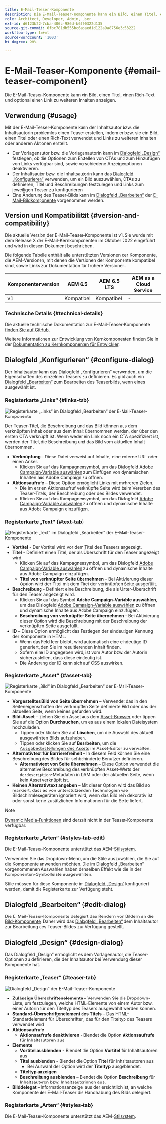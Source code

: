 ```yaml
---
title: E-Mail-Teaser-Komponente
description: Die E-Mail-Teaser-Komponente kann ein Bild, einen Titel, einen Rich-Text und optional einen Link zu weiteren Inhalten anzeigen.
role: Architect, Developer, Admin, User
exl-id: d6123b22-7cba-406c-986d-b6f00322d135
source-git-commit: 6fbc781db555bc6abaed1d122a9a8756e3d53222
workflow-type: tm+mt
source-wordcount: '1003'
ht-degree: 99%

---
```



# E-Mail-Teaser-Komponente {#email-teaser-component}

Die E-Mail-Teaser-Komponente kann ein Bild, einen Titel, einen Rich-Text und optional einen Link zu weiteren Inhalten anzeigen.

## Verwendung {#usage}

Mit der E-Mail-Teaser-Komponente kann der Inhaltsautor bzw. die Inhaltsautorin problemlos einen Teaser erstellen, indem er bzw. sie ein Bild, einen Titel oder einen Rich-Text verwendet und Links zu weiteren Inhalten oder anderen Aktionen erstellt.

* Der Vorlagenautor bzw. die Vorlagenautorin kann im [Dialogfeld „Design“](#design-dialog) festlegen, ob die Optionen zum Erstellen von CTAs und zum Hinzufügen von Links verfügbar sind, sowie verschiedene Anzeigeoptionen deaktivieren.
* Der Inhaltsautor bzw. die Inhaltsautorin kann das [Dialogfeld „Konfigurieren“](#configure-dialog) verwenden, um ein Bild auszuwählen, CTAs zu definieren, Titel und Beschreibungen festzulegen und Links zum jeweiligen Teaser zu konfigurieren.
* Eine Änderung des Teaser-Bilds kann im [Dialogfeld „Bearbeiten“](image.md#edit-dialog) der [E-Mail-Bildkomponente](image.md) vorgenommen werden.

## Version und Kompatibilität {#version-and-compatibility}

Die aktuelle Version der E-Mail-Teaser-Komponente ist v1. Sie wurde mit dem Release X der E-Mail-Kernkomponenten im Oktober 2022 eingeführt und wird in diesem Dokument beschrieben.

Die folgende Tabelle enthält alle unterstützten Versionen der Komponente, die AEM-Versionen, mit denen die Versionen der Komponente kompatibel sind, sowie Links zur Dokumentation für frühere Versionen.

| Komponentenversion | AEM 6.5 | AEM 6.5 LTS | AEM as a Cloud Service |
|---|---|---|---|
| v1 | Kompatibel | Kompatibel | - |

### Technische Details {#technical-details}

Die aktuelle technische Dokumentation zur E-Mail-Teaser-Komponente [finden Sie auf GitHub](https://adobe.com/go/aem_cmp_tech_email_teaser_v1).

Weitere Informationen zur Entwicklung von Kernkomponenten finden Sie in der [Dokumentation zu Kernkomponenten für Entwickler](/help/developing/overview.md).

## Dialogfeld „Konfigurieren“ {#configure-dialog}

Der Inhaltsautor kann das Dialogfeld „Konfigurieren“ verwenden, um die Eigenschaften des einzelnen Teasers zu definieren. Es gibt auch ein [Dialogfeld „Bearbeiten“](#edit-dialog) zum Bearbeiten des Teaserbilds, wenn eines ausgewählt ist.

### Registerkarte „Links“ {#links-tab}

![Registerkarte „Links“ im Dialogfeld „Bearbeiten“ der E-Mail-Teaser-Komponente](/help/email/assets/email-teaser-edit-links.png)

Der Teaser-Titel, die Beschreibung und das Bild können aus dem verknüpften Inhalt oder aus dem Inhalt übernommen werden, der über den ersten CTA verknüpft ist. Wenn weder ein Link noch ein CTA spezifiziert ist, werden der Titel, die Beschreibung und das Bild vom aktuellen Inhalt übernommen.

* **Verknüpfung** – Diese Datei verweist auf Inhalte, eine externe URL oder einen Anker.
   * Klicken Sie auf das Kampagnensymbol, um das Dialogfeld [Adobe Campaign-Variable auswählen](/help/email/campaign-variables.md) zum Einfügen von dynamischen Inhalten aus Adobe Campaign zu öffnen.
* **Aktionsaufrufe** – Diese Option ermöglicht Links mit mehreren Zielen.
   * Die im ersten Aktionsaufruf verknüpfte Seite wird beim Vererben des Teaser-Titels, der Beschreibung oder des Bildes verwendet.
   * Klicken Sie auf das Kampagnensymbol, um das Dialogfeld [Adobe Campaign-Variable auswählen](/help/email/campaign-variables.md) zu öffnen und dynamische Inhalte aus Adobe Campaign einzufügen.

### Registerkarte „Text“ {#text-tab}

![Registerkarte „Text“ im Dialogfeld „Bearbeiten“ der E-Mail-Teaser-Komponente](/help/email/assets/email-teaser-edit-text.png)

* **Vortitel** - Der Vortitel wird vor dem Titel des Teasers angezeigt.
* **Titel** - Definiert einen Titel, der als Überschrift für den Teaser angezeigt wird.
   * Klicken Sie auf das Kampagnensymbol, um das Dialogfeld [Adobe Campaign-Variable auswählen](/help/email/campaign-variables.md) zu öffnen und dynamische Inhalte aus Adobe Campaign einzufügen.
   * **Titel von verknüpfter Seite übernehmen** - Bei Aktivierung dieser Option wird der Titel mit dem Titel der verknüpften Seite ausgefüllt.
* **Beschreibung** - Definiert eine Beschreibung, die als Unter-Überschrift für den Teaser angezeigt wird.
   * Klicken Sie auf das Symbol **Adobe Campaign-Variable auswählen**, um das Dialogfeld [Adobe Campaign-Variable auswählen](/help/email/campaign-variables.md) zu öffnen und dynamische Inhalte aus Adobe Campaign einzufügen.
   * **Beschreibung von verknüpfter Seite übernehmen** – Bei Aktivierung dieser Option wird die Beschreibung mit der Beschreibung der verknüpften Seite ausgefüllt.
* **ID** – Diese Option ermöglicht das Festlegen der eindeutigen Kennung der Komponente in HTML.
   * Wenn das Feld leer bleibt, wird automatisch eine eindeutige ID generiert, den Sie im resultierenden Inhalt finden.
   * Sofern eine ID angegeben wird, ist vom Autor bzw. der Autorin sicherzustellen, dass diese eindeutig ist.
   * Die Änderung der ID kann sich auf CSS auswirken.

### Registerkarte „Asset“ {#asset-tab}

![Registerkarte „Bild“ im Dialogfeld „Bearbeiten“ der E-Mail-Teaser-Komponente](/help/email/assets/email-teaser-edit-image.png)

* **Vorgestelltes Bild von Seite übernehmen** – Verwendet das in den Seiteneigenschaften der verknüpften Seite definierte Bild oder das der aktuellen Seite, wenn keines gefunden wird.
* **Bild-Asset** – Ziehen Sie ein Asset aus dem [Asset-Browser](https://experienceleague.adobe.com/docs/experience-manager-cloud-service/sites/authoring/fundamentals/environment-tools.html?lang=de) oder tippen Sie auf die Option **Durchsuchen**, um es aus einem lokalen Dateisystem hochzuladen.
   * Tippen oder klicken Sie auf **Löschen**, um die Auswahl des aktuell ausgewählten Bilds aufzuheben.
   * Tippen oder klicken Sie auf **Bearbeiten**, um die [Ausgabedarstellungen des Assets](https://experienceleague.adobe.com/docs/experience-manager-cloud-service/assets/manage/manage-digital-assets.html?lang=de) im Asset-Editor zu verwalten.
* **Alternativtext für Barrierefreiheit** – In diesem Feld können Sie eine Beschreibung des Bildes für sehbehinderte Benutzer definieren.
   * **Alternativtext von Seite übernehmen** – Diese Option verwendet die alternative Beschreibung des verknüpften Asset-Werts der `dc:description`-Metadaten in DAM oder der aktuellen Seite, wenn kein Asset verknüpft ist.
* **Keinen Alternativtext angeben** – Mit dieser Option wird das Bild so markiert, dass es von unterstützenden Technologien wie Bildschirmlesegeräten ignoriert wird, wenn das Bild rein dekorativ ist oder sonst keine zusätzlichen Informationen für die Seite liefert.

>[!NOTE]
>
>[Dynamic Media-Funktionen](image.md#dynamic-media) sind derzeit nicht in der Teaser-Komponente verfügbar.

### Registerkarte „Arten“ {#styles-tab-edit}

Die E-Mail-Teaser-Komponente unterstützt das AEM-[Stilsystem](/help/get-started/authoring.md#component-styling).

Verwenden Sie das Dropdown-Menü, um die Stile auszuwählen, die Sie auf die Komponente anwenden möchten. Die im Dialogfeld „Bearbeiten“ vorgenommenen Auswahlen haben denselben Effekt wie die in der Komponenten-Symbolleiste ausgewählten.

Stile müssen für diese Komponente im [Dialogfeld „Design“](#design-dialog) konfiguriert werden, damit die Registerkarte zur Verfügung steht.

## Dialogfeld „Bearbeiten“ {#edit-dialog}

Die E-Mail-Teaser-Komponente delegiert das Rendern von Bildern an die [Bild-Komponente](image.md). Daher wird das [Dialogfeld „Bearbeiten“](image.md#edit-dialog) dem Inhaltsautor zur Bearbeitung des Teaser-Bildes zur Verfügung gestellt.

## Dialogfeld „Design“ {#design-dialog}

Das Dialogfeld „Design“ ermöglicht es dem Vorlagenautor, die Teaser-Optionen zu definieren, die der Inhaltsautor bei Verwendung dieser Komponente hat.

### Registerkarte „Teaser“ {#teaser-tab}

![Dialogfeld „Design“ der E-Mail-Teaser-Komponente](/help/email/assets/email-teaser-design.png)

* **Zulässige Überschriftenelemente** – Verwenden Sie die Dropdown-Liste, um festzulegen, welche HTML-Elemente von einem Autor bzw. einer Autorin für den Titeltyp des Teasers ausgewählt werden können.
* **Standard-Überschriftenelement des Titels** – Das HTML-Standardelement für Überschriften, das für den Titeltyp des Teasers verwendet wird
* **Aktionsaufrufe**
   * **Aktionsaufrufe deaktivieren** - Blendet die Option **Aktionsaufrufe** für Inhaltsautoren aus
* **Elemente**
   * **Vortitel ausblenden** - Blendet die Option **Vortitel** für Inhaltsautoren aus
   * **Titel ausblenden** - Blendet die Option **Titel** für Inhaltsautoren aus
      * Bei Auswahl der Option wird der **Titeltyp** ausgeblendet.
   * **Titeltyp anzeigen**
   * **Beschreibung ausblenden** – Blendet die Option **Beschreibung** für Inhaltsautoren bzw. Inhaltsautorinnen aus.
* **Bilddelegat** – Informationsanzeige, aus der ersichtlich ist, an welche Komponente der E-Mail-Teaser die Handhabung des Bilds delegiert.

### Registerkarte „Arten“ {#styles-tab}

Die E-Mail-Teaser-Komponente unterstützt das AEM-[Stilsystem](/help/get-started/authoring.md#component-styling).
